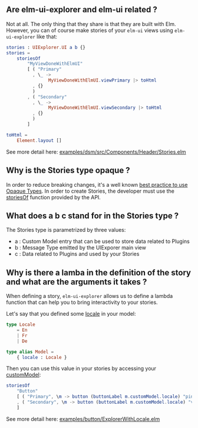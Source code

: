 ## Are elm-ui-explorer and elm-ui related ?

Not at all. The only thing that they share is that they are built with Elm.
However, you can of course make stories of your `elm-ui` views using `elm-ui-explorer` like that:


```elm
stories : UIExplorer.UI a b {}
stories =
    storiesOf
        "MyViewDoneWithElmUI"
        [ ( "Primary"
          , \_ ->
                MyViewDoneWithElmUI.viewPrimary |> toHtml
          , {}
          )
        , ( "Secondary"
          , \_ ->
                MyViewDoneWithElmUI.viewSecondary |> toHtml
          , {}
          )
        ]

toHtml =
    Element.layout []
```

See more detail here: [examples/dsm/src/Components/Header/Stories.elm](examples/dsm/src/Components/Header/Stories.elm)


## Why is the Stories type opaque ?

In order to reduce breaking changes, it's a well known [best practice to use Opaque Types](https://medium.com/@ckoster22/advanced-types-in-elm-opaque-types-ec5ec3b84ed2). In order to create Stories, the developer must use the [storiesOf](https://package.elm-lang.org/packages/kalutheo/elm-ui-explorer/latest/UIExplorer#storiesOf) function provided by the API.


## What does a b c stand for in the Stories type ?

The Stories type is parametrized by three values:

- a : Custom Model entry that can be used to store data related to Plugins
- b : Message Type emitted by the UIExporer main view
- c : Data related to Plugins and used by your Stories


## Why is there a lamba in the definition of the story and what are the arguments it takes  ?

When defining a story, `elm-ui-explorer` allows us to define a lambda function that can help you to bring interactivity to your stories.

Let's say that you defined some [locale](https://en.wikipedia.org/wiki/Locale_(computer_software)) in your model:

```elm
type Locale
    = En
    | Fr
    | De

type alias Model =
    { locale : Locale }
```

Then you can use this value in your stories by accessing your [customModel](https://package.elm-lang.org/packages/kalutheo/elm-ui-explorer/latest/UIExplorer#Model):

```elm
storiesOf
    "Button"
    [ ( "Primary", \m -> button (buttonLabel m.customModel.locale) "pink", {} )
    , ( "Secondary", \m -> button (buttonLabel m.customModel.locale) "violet", {} )
    ]
```

See more detail here: [examples/button/ExplorerWithLocale.elm](examples/button/ExplorerWithLocale.elm)

